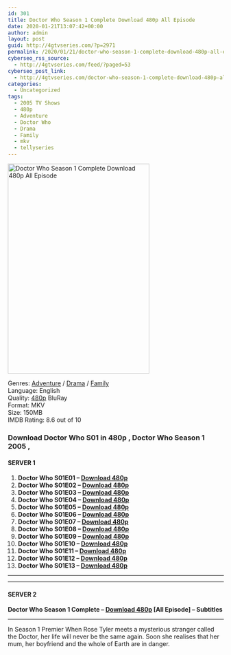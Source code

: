 ```yaml
---
id: 301
title: Doctor Who Season 1 Complete Download 480p All Episode
date: 2020-01-21T13:07:42+00:00
author: admin
layout: post
guid: http://4gtvseries.com/?p=2971
permalink: /2020/01/21/doctor-who-season-1-complete-download-480p-all-episode-2/
cyberseo_rss_source:
  - http://4gtvseries.com/feed/?paged=53
cyberseo_post_link:
  - http://4gtvseries.com/doctor-who-season-1-complete-download-480p-all-episode/
categories:
  - Uncategorized
tags:
  - 2005 TV Shows
  - 480p
  - Adventure
  - Doctor Who
  - Drama
  - Family
  - mkv
  - tellyseries
---
```

<img loading="lazy" class="aligncenter" src="https://4.bp.blogspot.com/-uPptxNujH4c/Xib2AnFt-gI/AAAAAAAAAQg/VVgcllh2vXE9f_z5bBrn0B3DCliJI2LDwCK4BGAYYCw/s1600/Doctor%2BWho%2BSeason%2B1.jpg" alt="Doctor Who Season 1 Complete Download 480p All Episode" width="330" height="488" />

Genres: <a href="http://4gtvseries.com/tag/adventure/" data-wpel-link="internal">Adventure</a> /&nbsp;<a href="http://4gtvseries.com/tag/drama/" data-wpel-link="internal">Drama</a> / <a href="http://4gtvseries.com/tag/family/" data-wpel-link="internal">Family</a>  
Language: English  
Quality:&nbsp;<a href="http://4gtvseries.com/tag/480p/" data-wpel-link="internal">480p</a> BluRay  
Format: MKV  
Size: 150MB  
IMDB Rating: 8.6 out of 10

### **Download Doctor Who S01 in 480p , Doctor Who Season 1 2005 ,&nbsp;**

#### <span><strong>SERVER 1</strong></span>

  1. **Doctor Who S01E01 – <a href="http://slink.dl480p.xyz/csom" data-wpel-link="external" target="_blank" rel="nofollow external noopener noreferrer" class="wpel-icon-left"><i class="wpel-icon fa fa-download" aria-hidden="true"></i>Download 480p</a>**
  2. **Doctor Who S01E02 – <a href="http://slink.dl480p.xyz/tzUAsZh7" data-wpel-link="external" target="_blank" rel="nofollow external noopener noreferrer" class="wpel-icon-left"><i class="wpel-icon fa fa-download" aria-hidden="true"></i>Download 480p</a>**
  3. **Doctor Who S01E03 – <a href="http://slink.dl480p.xyz/PnDEA5" data-wpel-link="external" target="_blank" rel="nofollow external noopener noreferrer" class="wpel-icon-left"><i class="wpel-icon fa fa-download" aria-hidden="true"></i>Download 480p</a>**
  4. **Doctor Who S01E04 – <a href="http://slink.dl480p.xyz/QaNaa" data-wpel-link="external" target="_blank" rel="nofollow external noopener noreferrer" class="wpel-icon-left"><i class="wpel-icon fa fa-download" aria-hidden="true"></i>Download 480p</a>**
  5. **Doctor Who S01E05 – <a href="http://slink.dl480p.xyz/4GYlE" data-wpel-link="external" target="_blank" rel="nofollow external noopener noreferrer" class="wpel-icon-left"><i class="wpel-icon fa fa-download" aria-hidden="true"></i>Download 480p</a>**
  6. **Doctor Who S01E06 – <a href="http://slink.dl480p.xyz/BhmzJcqd" data-wpel-link="external" target="_blank" rel="nofollow external noopener noreferrer" class="wpel-icon-left"><i class="wpel-icon fa fa-download" aria-hidden="true"></i>Download 480p</a>**
  7. **Doctor Who S01E07 – <a href="http://slink.dl480p.xyz/yOICK" data-wpel-link="external" target="_blank" rel="nofollow external noopener noreferrer" class="wpel-icon-left"><i class="wpel-icon fa fa-download" aria-hidden="true"></i>Download 480p</a>**
  8. **Doctor Who S01E08 – <a href="http://slink.dl480p.xyz/h2XaWy" data-wpel-link="external" target="_blank" rel="nofollow external noopener noreferrer" class="wpel-icon-left"><i class="wpel-icon fa fa-download" aria-hidden="true"></i>Download 480p</a>**
  9. **Doctor Who S01E09 – <a href="http://slink.dl480p.xyz/RDe3En" data-wpel-link="external" target="_blank" rel="nofollow external noopener noreferrer" class="wpel-icon-left"><i class="wpel-icon fa fa-download" aria-hidden="true"></i>Download 480p</a>**
 10. **Doctor Who S01E10 – <a href="http://slink.dl480p.xyz/dMEtsBh" data-wpel-link="external" target="_blank" rel="nofollow external noopener noreferrer" class="wpel-icon-left"><i class="wpel-icon fa fa-download" aria-hidden="true"></i>Download 480p</a>**
 11. **Doctor Who S01E11 – <a href="http://slink.dl480p.xyz/Igbj62" data-wpel-link="external" target="_blank" rel="nofollow external noopener noreferrer" class="wpel-icon-left"><i class="wpel-icon fa fa-download" aria-hidden="true"></i>Download 480p</a>**
 12. **Doctor Who S01E12 – <a href="http://slink.dl480p.xyz/N5dpPUpQ" data-wpel-link="external" target="_blank" rel="nofollow external noopener noreferrer" class="wpel-icon-left"><i class="wpel-icon fa fa-download" aria-hidden="true"></i>Download 480p</a>**
 13. **Doctor Who S01E13 – <a href="http://slink.dl480p.xyz/Ol9G3ex" data-wpel-link="external" target="_blank" rel="nofollow external noopener noreferrer" class="wpel-icon-left"><i class="wpel-icon fa fa-download" aria-hidden="true"></i>Download 480p</a>**

* * *

* * *

#### <span><strong>SERVER 2</strong></span>

**Doctor Who Season 1 Complete – <a href="http://dl480p.xyz/3591/" data-wpel-link="external" target="_blank" rel="nofollow external noopener noreferrer" class="wpel-icon-left"><i class="wpel-icon fa fa-download" aria-hidden="true"></i>Download 480p</a> [All Episode] – Subtitles**

* * *

In Season 1 Premier When Rose Tyler meets a mysterious stranger called the Doctor, her life will never be the same again. Soon she realises that her mum, her boyfriend and the whole of Earth are in danger.

<div align="center">
</div>